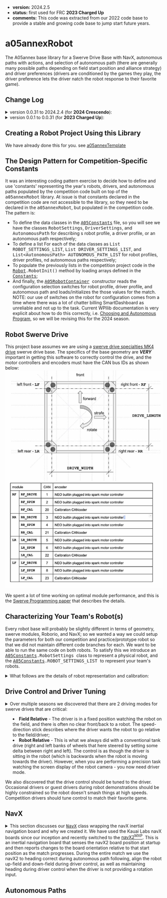 * **version:** 2024.2.5
* **status:** first used for FRC **2023 Charged Up**
* **comments:** This code was extracted from our 2022 code base to provide a stable and growing code
  base to jump start future years.

# a05annexRobot

The A05annex base library for a Swerve Drive Base with NavX, autonomous paths with actions, and selection of
autonomous path (there are generally many possible paths depending on field start position and alliance strategy)
and driver preferences (drivers are conditioned by the games they play, the driver preference lets the driver natch
the robot response to their favorite game).

## Change Log

<details>
  <summary>version 0.0.31 to 2024.2.4 (for <b>2024 Crescendo</b>):</summary>
  <ul>
   <li>2024.2.5 - Fixed scope error in A05AprilTagPositionCommand</li>
   <li>2024.2.4 - Fixed an error in <code>SpeedCachedSwerve.getRobotRelativePositionSince(...)</code>
     introduced in the last version where target times more than 1 command cycle into the future would report
     an incorrect projection. With more complete tests for phase in the cache.</li>
   <li>2024.2.3 - Fixed a problem in the <code>SpeedCachedSwerve.getRobotRelativePositionSince(...)</code> with
     requests when the most recent april tag position is after the last logged request (a condition we had never
     seen before, but see now because the orange pi 5 can process upwards of 100fps)</li>
   <li>2024.2.2 - Cleanup of REV deprecations. Improved documentation in <code>A05Constants</code>. Improved driver
     initialization if configuration switches cannot be read.</li>
   <li>2024.0.1 - Revised the versioning scheme to be more consistent with WPIlib and vendor dep
     versioning scheme.</li>
   <li>0.0.33 - 2024 WPIlib release version 2024.2.1 integration, updated all vendor deps, fixed some minor issues
     introduced by the new photonvision library;</li>
   <li>0.0.32 - 2024 WPIlib beta version 2024.1.1-beta-4 integration:</li>
    <ul>
    <li>update build to gradle 8.4;</li>
    <li>Java support to Java 17;</li>
    <li>update all vendor dependencies;</li>
    <li>replaced deprecated edu.wpi.first.wpilibj2.command.CommandBase class with
      edu.wpi.first.wpilibj2.command.Command;</li>
    <li>Migrate from CTRE Phoenix5 to Phoenix6 software (only applies to the CAN coders on the swerve
      modules (a painful change in the programming model and the initialization defaults for the
      CANcoder).</li>
    </ul>
  </ul>
</details><details>
  <summary>version 0.0.1 to 0.0.31 (for <b>2023 Charged Up</b>):</summary>
  <ul>
    <li>0.0.31 - Cleanup and testing of SwerveSpeedCache phase adjustment;</li>
    <li>0.0.30 - Added A05AprilTagPositionCommand;</li>
    <li>0.0.29 - Added SpeedCachedSwerve;</li>
    <li>0.0.23 - Post-competition cleanup. Moving common Spark-NEO and Spark-NOE550 combination into
             a tested wrapper that formalizes our 95% use case into a simple and repeatable pattern;</li>
    <li>0.0.21 - Code to burn default configuration into the Sparks;</li>
    <li>0.0.20 - Added a methods to IServeDrive to get the actual underlying subsystem;</li>
    <li>0.0.19 - Fixed a problem burning configuration state into the Sparks introduced in 0.0.18;</li>
    <li>0.0.18 - Added a recalibrate method for the swerve so it could be recalibrated prior to any enable, this was
             a band-aid to not burning configuration into the Spark and having occasional configuration
             issues;</li>
    <li>0.0.17 - ISwerveDrive can be set for the A05DriveCommand allowing extensions of the DriveSubsystem
             that add game-specific functionality;</li>
    <li>0.0.16 - Changed ordering of swerves in translate commands to try to reduce rotational drift;</li>
    <li>0.0.15 - Current limited swerve drive and spin motors;</li>
    <li>0.0.13 - Added a NavX calibration factor to minimize rotational drift;</li>
    <li>0.0.12 - Made heading correction after translate optional;</li>
    <li>0.0.11 - Tuned smart motion coefficients;</li>
    <li>0.0.10 - AbsoluteSmartTranslateCommand - first smart motion implementation;</li>
    <li>0.0.9 - Added max speed and heading correction at end of translate;</li>
    <li>0.0.8 - Added getClosestDownField(), getClosestUpField(), getClosestDownOrUpField() to
            NavX.HeadingInfo;</li>
    <li>0.0.4 - AbsoluteTranslateCommand - move by position;</li>
    <li>0.0.2 - Optional mirroring of autonomous for <b>2023 Charged Up</b>;</li>
    <li>0.0.1 - Initial internal release.</li>
  </ul>
</details>

## Creating a Robot Project Using this Library

We have already done this for you. see [a05annexTemplate](https://github.com/A05annex/a05annexTemplate)

## The Design Pattern for Competition-Specific Constants

It was an interesting coding pattern exercise to decide how to define and use 'constants' representing the year's
robots, drivers, and autonomous paths populated by the competition code built on top of the <tt>a05annexRobot</tt>
library. At issue is that constants declared in the competition code are not accessible to the library, so they need
to be declared in the <tt>a05annexRobot</tt>, but populated in the competition code. The pattern is:
* To define the data
  classes in the <tt>[A05Constants](
  https://github.com/A05annex/a05annexRobot/blob/main/src/main/java/org/a05annex/frc/A05Constants.java)</tt> file, so
  you will see we have the classes <tt>RobotSettings</tt>, <tt>DriverSettings</tt>, and <tt>AutonomousPath</tt> for
  describing s robot profile, a driver profile, or an autonomous path respectively;
* To define a list For each of the data classes as <tt>List<RobotSettings> ROBOT_SETTINGS_LIST</tt>,
  <tt>List<DriverSettings> DRIVER_SETTINGS_LIST</tt>, and <tt>List\<AutonomousPath\> AUTONOMOUS_PATH_LIST</tt> for
  robot profiles, driver profiles, nd autonomous paths respectively;
* To populate the previously lists in the competition project code in the <tt>
  [Robot](https://github.com/A05annex/a05annexTemplate/blob/main/src/main/java/frc/robot/Robot.java).RobotInit()</tt>
  method by loading arrays defined in the <tt>
  [Constants](https://github.com/A05annex/a05annexTemplate/blob/main/src/main/java/frc/robot/Constants.java)</tt>;
* And finally, the <tt>[A05RobotContainer](https://github.com/A05annex/a05annexRobot/blob/main/src/main/java/org/a05annex/frc/A05RobotContainer.java)
  </tt> constructor reads the configuration selection switches for robot profile, driver profile, and autonomous path
  and loads/initializes the those values for the match. NOTE: our use of switches on the robot for configuration
  comes from a time where there was a lot of chatter billing SmartDashboard as unreliable and not up to the task.
  Current WPIlib documentation is very explicit about how to do this correctly, i.e.
 [Choosing and Autonomous Program](https://docs.wpilib.org/en/stable/docs/software/dashboards/smartdashboard/choosing-an-autonomous-program-from-smartdashboard.html),
 so we will be revising this for the 2024 season.

## Robot Swerve Drive

This project base assumes we are using a
[swerve drive specialties MK4 drive](https://www.swervedrivespecialties.com/products/mk4-swerve-module?variant=39376675143793)
swerve drive base. The specifics of the base geometry are ***VERY*** important in getting this software to correctly
control the drive, and the motor controllers and encoders must have the CAN bus IDs as shown below:
![alt text](./resources/SwerveConfiguration.jpg "Swerve Configuration")

We spent a lot of time working on optimal module performance, and this is
the [Swerve Programming paper](./resources/SwerveProgramming.pdf) that describes the details.

## Characterizing Your Team's Robot(s)

Every robot base will probably be slightly different in terms of geometry, swerve modules, Roborio, and NavX; so we
wanted a way we could setup the parameters for both our competition and practice/prototype robot so that we did not
maintain different code branches for each. We want to be able to run the same code on both robots. To satisfy this
we introduce an
<tt>[A05Constants](
https://github.com/A05annex/a05annexRobot/blob/main/src/main/java/org/a05annex/frc/A05Constants.java).RobotSettings
</tt> class to represent a physical robot, and the
<tt>[A05Constants](
https://github.com/A05annex/a05annexRobot/blob/main/src/main/java/org/a05annex/frc/A05Constants.java).ROBOT_SETTINGS_LIST
</tt> to represent your team's robots.
<details><summary>
What follows are the details of robot representation and calibration:
</summary>

### Representing Your Robot(s)

We generally have 2 similar swerve drive robots. The first is test/prototype robot,usually the robot from last season
with the competition-specific appendages removed. The second is this season's competition robot. While these robots
are generally very similar, there are generally some differences in geometry, electronics (different navX2 boards),
physical state (how new are the wheel treads), etc.

See the <tt>[A05Constants](
https://github.com/A05annex/a05annexRobot/blob/main/src/main/java/org/a05annex/frc/A05Constants.java).ROBOT_SETTINGS_LIST
</tt> documentation for a description of all of the parameters in this class, all set in the
constructor. The [ao5annexTemplate
<tt>Constants</tt>](https://github.com/A05annex/a05annexTemplate/blob/main/src/main/java/frc/robot/Constants.java)
defines 2 robots: a "Competition" robot at index 0; and a "Practice" robot at index 1.
We use the roborio DIO input port 5 for our robot (since we only have 2, if you have more robots, you might
want to use 5 and 6). The "Competition" robot is the index 0 entry in the list, so it does not require any
changes to the Roborio (i.e. with nothing connected to DIO port 5 it will report a state of 0). The "Practice" robot
requires a jumper on DIO port 5 that connects the signal
pin to ground. This convention was chosen to minimize the things that could go wrong on the competition robot.

### Robot Settings Detail

Drive calibration is primarily focused on characterizing the performance of the <tt>DriveSubsystem</tt>
and <tt>NavX</tt> so that the robot behaves as expected during driver control, and, so that autonomous paths and
the <tt>SwerveSpeedCache</tt> can be accurately mapped to robot behaviour.

* *id* and *name*: The *id* is used to confirms that the robot settings entry is at the index you expect it to be
  so it is consistent with your robot selection UI. The *name* is for UI display of which robot
  configuration is selected.
* *length* and *width*: The should be measured from the center of the rotation shaft (analog position encoder). This
  library currently supports ***ONLY*** a rectangular arrangement of swerve modules. If you are doing something
  different, this library is not for your robot(s).
* *swerve module calibration constants*: These are the readings of the analog swerve module encoders when the drives
  are facing forward. We send the analog encoder readings to the smart dashboard regardless of the enable/disabled
  state; disable the robot; manually spin each wheel until it is facing forward; then use a straightedge on the right
  and left sides to force the front and rear wheels into alignment. The values we read for the analog encoders at
  that time are saved as our calibration constants.
* *navxYawCalibration*: this is a correction for the drift-per-spin that we have measured for the navX2 board that
  is on this robot. This calibration is vital for having the robot maintain up-field and down-field orientation
  regardless of the direction and number of spins the robot has made. See the next section for notes on measuring
  and setting this value.
* *maxSpeedCalibration*: this is a correction between the calculated maximum module speed (using module gear
  ratio, and motor specifications) and the measured maximum speed along a a well specified control path. This
  calibration is vital for having the robot track autonomous paths correctly.

### Robot Drive/NavX Calibration

Drive calibration is primarily focused on characterizing the performance of the <tt>DriveSubsystem</tt>
and <tt>NavX</tt> so that the robot behaves as expected during driver control, and, so that autonomous paths and
the <tt>SwerveSpeedCache</tt> can be accurately mapped to robot behaviour. In and ideal world, these calibrations
would be performed at each competition, and, if warranted, multiple times during a competition. The reason for
this is that in addition to robot changes over time, each competition venue presents a different field
surface - which is a primary factor in calibration.

***TODO - finish this.***

</details>

## Drive Control and Driver Tuning

<details>
<summary>Over multiple seasons we discovered that there are 2 driving modes for swerve drives that are critical:
<ul>
    <li><b>Field Relative</b> - The driver is in a fixed position watching the robot on the field, and there is often
     no clear front/back to a robot. The speed-direction stick describes where the driver wants the robot to go 
     relative to the field/driver;</li>
    <li><b>Robot Relative</b> - This is what we always did with a conventional tank drive (right and left banks of
     wheels that here steered by setting some delta between right and left). The control is as though the driver is
     sitting in the robot (which is backwards when the robot is moving towards the driver). However, when you are
     performing a precision task watching the screen display of the robot camera - you now need driver mode.</li>
</ul>
We also discovered that the drive control should be tuned to the driver. Occasional drivers or guest drivers during
robot demonstrations should be highly constrained so the robot doesn't smash things at high speeds. Competition
drivers should tune control to match their favorite game.
</summary>

### Field Relative

What is happening in field-relative mode is we simply difference the stick direction with the
robot heading to transform the field relative direction to a robot relative direction.

### Robot Relative

What is happening in robot-relative mode is that stick direction is the robot-relative direction. Note that if
the camera is not facing directly forward, it is easy to change the robot-relative to camera relative by simply
differencing the stick direction with the
camera heading (relative to the robot) to transform the camera relative direction to a robot relative direction.

### Driver Tuning

The most important aspect of driver tuning is the realization that it is a necessity, not an option. There are
potentially many different drivers of the robot with very different driving skill sets and that it is desirable to
be able to specify a specific driver or generalized driver skill set, and reset the robot control to maximize
the probability of success for that driver. How do we do that? We save a variety
of driver profiles and support loading the appropriate driver profile when the robot is powered-up.

We have tried a number of different controller types and configurations through the years and have settled on the
use of Xbox style controllers, one for the driver, and one for the operator.
* **Driver Xbox Controller** - Everything that is about manually driving the robot including:
  * Either field relative (driving from the driver station) or robot relative (driving by the robot mounted camera);
  * Aids for orienting the robot downfield, upfield, or in operation-specific headings;
  * Accelerated (*boost*) motion override;
  * Fine (*slow*) motion override.
* **Operator Xbox Controller** - the operator does everything else - including adjusting the drive tuning parameters
  at the drivers direction. We have a robot code branch specifically for tuning where all the operator controls
  are mapped to tuning parameters that map controller actions to robot behaviour.

#### What Do We Tune?

![alt text](./resources/driver_tuning.jpg "Driver Tuning")
There are a number of control parameters we tune. Review the illustration above - what driver tuning does is map the
raw signal from the stick to a conditioned signal representing the desired driver action. The sensitivity is an
exponent applied to the signal, so a gain of 1.0, deadband of 0.0, and exponent of 1.0 will result in the driver
tuned signal being identical to the raw signal. 

We have found that robot translation and rotation are most intuitively decoupled, that is; one stick should control
translation (movement forward, backward, right,and left - with no change in robot heading), and the other should
control robot rotation (field heading). Similarly, the tuning for translation and rotation should be similarly
decoupled. Additionally, we have separated: normal driving conditions, a *boost* mode, and a *slow* mode. These modes
can be better described as:
* default (normal driving conditions) - similar to how you would want you car to behave in city traffic. You need a
  balance of control and speed, but you would seldom, if ever, use the maximum speed or minimum turning radius. This
  is your default driving profile for a match;
* *boost* - like getting on the freeway. The path is clear ahead, your robot is correctly oriented, and you want to
  use the maximum speed available.
* *slow* - like wanting to parallel park, you need control, not speed. An example of this would be positioning your
  robot to attach to a climbing bar for and end-game robot hang.

The important parameters for driver tuning are:
* **gain** (speed, boost, slow, or rotation) - This is the maximum translation speed (forward, backward, left,
  and/or right) for *normal*, *boost*, or *slow* driving; or maximum rotation speed.
* **deadband** (speed or rotation) - Deadband is especially important for rotation because when there is no rotation
  input (rotation = 0.0), the DriveCommand maintains robot heading (i.e. if heading is changed due to drive
  drift, robot contact with field elements, or robot contact with other robots, the drive will automatically
  restore the heading. The deadband
  should be large enough to assure that minor unintentional pressure on the rotation stick, or failure of the stick
  to center to exactly 0.0 is not interpreted as a rotation command.
* **sensitivity** (speed or rotation) - This is an exponent applied to the signal. An exponent greater than 1.0
  flattens the curve next to 0.0 and gives better control at low speeds. An exponent less than one accelerates the
  robot quickly, and gives better control at the high speeds.
* **maximum acceleration** (speed or rotation) - This is a limit on the change in speed or rotation in a command
  cycle. This limit should be set so the wheels don't go into a skid mode as that makes field position telemetry
  completely unreliable.

#### How Do We Tune?

We tune using the
[*drive-tuner* branch of Ao5annex/ao5annexTemplate](https://github.com/A05annex/a05annexTemplate/tree/drive_tuner)
which is simply a swerve drive robot with the driver control and a mapping of operator controls to manipulate the
tuning parameters. This is a good first exercise in driver-operator communication as the driver needs to communicate
to the operator the desired changes in driver settings while driving and testing settings.

#### How Do We Save a Driver Profile?

All driver profiles are saved in *.json* files, and those files are in the *./src/main/deploy/drivers* directory
of your robot project so that they will be downloaded to the robot with the rest of your robot code.
The driver profile is saved as a simple list of driver coefficients in a dictionary with these keys:
- **<tt>"DRIVE_DEADBAND"</tt>**: (required,double) The distance from 0.0 that is the 'dead' area of the stick for robot
  speed. Generally as small as possible without introducing drift when a driver thinks they are going pure
  forward-back, or left-right. Generally <= 0.05.
- **<tt>"DRIVE_SPEED_SENSITIVITY"</tt>**: (required,double) Speed sensitivity. A sensitivity of 1.0 matches the linear
  raw performance of the stick. We find 2.0 to 3.0 is generally a range where the driver feels they have sufficient
  low-speed, or 'fine' control.
- **<tt>"DRIVE_SPEED_GAIN"</tt>**: (required,double) The maximum robot speed the driver feels comfortable with in
  normal driving where 0.0 is the robot stopped, and 1.0 is the fastest the robot can possibly go.
- **<tt>"DRIVE_SPEED_MAX_INC"</tt>**: (required,double) The maximum speed increment (either accelerate or decelerate)
  in a command cycle. Generally something in the 0.05 to 0.15 range gives good control without sending the robot into
  skid modes when the driver does something extreme.
- **<tt>"ROTATE_DEADBAND"</tt>**: (required,double) See <tt>DRIVE_DEADBAND</tt>. The near zero dead zone for the
  rotation stick. It is important that this be large enough to prevent un-intended rotation commands as any rotation
  command resets the desired heading for the robot.
- **<tt>"ROTATE_SENSITIVITY"</tt>**: (required,double) Rotation sensitivity, see <tt>DRIVE_SPEED_SENSITIVITY</tt>.
- **<tt>"ROTATE_GAIN"</tt>**: (required,double)  The maximum robot rotation the driver feels comfortable with in
  normal driving where 0.0 is the robot stopped, and 1.0 is the fastest the robot can possibly spin.
- **<tt>"ROTATE_MAX_INC"</tt>**: (required,double)  The maximum rotation increment (either accelerate or decelerate)
  in a command cycle. Generally something in the 0.05 to 0.15 range gives good control without sending the robot into
  skid modes when the driver does something extreme.
- **<tt>"BOOST_TRIGGER"</tt>**: (required,string) <tt>LEFT</tt> or <tt>RIGHT</tt> - the trigger that
  invokes *boost* mode.
- **<tt>"BOOST_GAIN"</tt>**: (required,double) The speed gain when the driver has the robot lined up and wants to go
  at the fastest speed the robot can attain. Generally 1.0 for competition drivers, and perhaps a little higher than
  <tt>DRIVE_SPEED_GAIN</tt> for non-competition drivers.
- **<tt>"SLOW_TRIGGER"</tt>**: (required,string)  <tt>LEFT</tt> or <tt>RIGHT</tt> - the trigger that
  invokes *slow* mode. Must not be the same as <tt>BOOST_TRIGGER</tt>.
- **<tt>"SLOW_GAIN"</tt>**: (required,double) The speed gain for precision positioning of the robot, often using the
  camera and *Robot Relative* drive control. Generally about 0.5 times the <tt>DRIVE_SPEED_GAIN</tt>.

This is an example of a driver profile file (for our primary 2023 competition driver):
```
{
  "DRIVE_DEADBAND": 0.05,
  "DRIVE_SPEED_SENSITIVITY": 2.0,
  "DRIVE_SPEED_GAIN": 0.6,
  "DRIVE_SPEED_MAX_INC": 0.075,
  "ROTATE_DEADBAND": 0.05,
  "ROTATE_SENSITIVITY": 1.5,
  "ROTATE_GAIN": 0.4,
  "ROTATE_MAX_INC": 0.075,
  "BOOST_TRIGGER": "LEFT",
  "BOOST_GAIN": 1.0,
  "SLOW_TRIGGER": "RIGHT",
  "SLOW_GAIN": 0.4
}
```

#### How Do We Configure Driver Setting for a Match?

The steps in making the driver profile configurable are:
* Build a driver profile and adopt a naming convention for the driver profiles, we normally just use the
  driver's first name;
* Put the profile in the *./src/main/deploy/drivers* directory;
* Assuming you have used the [a05annexTemplate](https://github.com/A05annex/a05annexTemplate) as a starting point for
  your project (or are just referring to that templete in *github*) - in <tt>frc.robot.Constants.java</tt> find the
  <tt>A05Constants.DriverSettings[] DRIVER_SETTINGS</tt> array, and add an entry for your driver. The
  <tt>id</tt> is the driver selection switch value for that driver, and is used to make sure switches are being
  mapped to the correct driver file.
* We configure the driver by setting switches during robot setup on the field (really, while we are in the match queue),
  to select the driver profile. This means the driver profile is loaded at robot power-up, regardless of the driver
  station state or the field control system state. This has been 100% reliable for us (barring human failure to throw
  the correct switches) during competition. Inspecting <tt>A05RobotContainer</tt> constructor, you will see that
  the first thing that happens is reading the configuration switches (switches 1 and 2, 1 being the first switch which
  is wired to the Roborio DIO 0 port, and 2 being the second switch which is wired to the Roborio DIO 1 port) and
  loading the corresponding driver profile.
</details>

## NavX

<details>
<summary>This section discusses our
<a href="https://github.com/A05annex/a05annexRobot/blob/main/src/main/java/org/a05annex/frc/NavX.java"><tt>NavX</tt></a>
class wrapping the navX inertial navigation board and why
we created it. We have used the Kauai Labs navX boards since our inception and recently switched to the
<a href="https://www.kauailabs.com/navx-mxp/">navX2<sup>MXP</sup></a>. This is an inertial navigation board that
senses the navX2 board position at startup and then reports changes to the board orientation relative to that
start position as the match progresses. During the entire match we use the navX2 to heading correct during autonomous
path following, align the robot up-field and down-field during driver control, as well as maintaining heading during
driver control when the driver is not providing a rotation input.
</summary>

The primary issue with the naX2 library, and having it be a really useful robot navigation aid, is the -180&deg;(-&pi;)
to +180&deg;(+&pi;) heading boundary. Very simply, suppose my robot is oriented downfield at the start of a match,
i.e., the heading is +0&deg;(+0.0&pi;); my robot will go down-field 2m picking up a game piece on its way. Now my
robot will turn +180&deg;(+&pi;) to the right and come back and deliver the game piece, then my robot will
turn +90&deg;(+&pi;/2.0), go 1m, and turn to the right +90&deg;(+&pi;/2.0) and head up-field to collect
my next game piece. The problem here has several manifestations:
* After picking up the first piece and turning +180&deg;(+&pi;), the robot is riding the +180&deg;(+&pi;) to
  -180&deg;(-&pi;) navX boundary, so writing the PID loop to maintain heading needs to account for the
  boundary - which is special purpose code.
* Once the first piece is delivered, the robot turns from +180&deg;(+&pi;) to -90&deg;(-&pi;/2.0) using the navX
  heading. While we are trying to make a +90&deg;(+&pi;/2) turn, normal PID code would have us spin the robot
  -270&deg;(-3&pi;/2) instead of +90&deg;(+&pi;/2), which is clearly suboptimal.

The real problem here is that, from a navX perspective, if the robot makes a complete rotation to the right or left,
it is back at +0&deg;(+0&pi;), rather than +360&deg;(+2&pi;) or -360&deg;(-2&pi;) - which reflects a complete
rotation. The <tt>NavX</tt> heading counts the rotations and reports a true relative heading from the initial
heading, including all rotations - so if
the robot has spun 2 rotations to the right and is now headed down-field, the heading will be +720&deg;(+4&pi;),
and likewise, if the robot has spun 2 rotations to the left and is now headed down-field, the heading will be
-720&deg;(-4&pi;).

### Convenience Functionality and Methods

This is a summary of features provided by the <tt>NavX</tt> wrapper:
* **initial heading** - The robot may not be positioned facing downfield so the initial heading will not
  be +0&deg;(+0.0&pi;). The <tt>NavX.initializeHeadingAndNav(AngleConstantD)</tt> method initializes for any initial
  heading of the robot so that a <tt>NavX</tt> heading of +0&deg;(+0.0&pi;) will actually be down-field.
* **expected heading** - the <tt>NavX</tt> class formalizes the idea of an expected heading, which is the heading
  the robot is expected to maintain if no rotation commands are sent to the robot.
* **closest up-field/down-field headings** - we found it common that a driver would want to orient the robot either
  directly up-field or directly down-field, but the driver was so focused on getting the robot through the field
  traffic that driving heading at the same time was just too much to think about. This lead to up-field and
  down-field driver control buttons that would automatically face the robot up-field or down-field while the driver
  focused on driving a path through the field traffic. The buttons <tt>NavX.HeadingInfo.getClosestDownField()</tt> or
  <tt>NavX.HeadingInfo.getClosestUpField()</tt> and then <tt>NavX.setExpectedHeading(AngleConstantD)</tt> to that
  heading.
* **closest heading to an arbitrary heading** - because sometimes pickup and/or delivery stations are not
  up-field/down-field oriented, but at some arbitrary (competition-specific) field heading and you want to be
  able to find the closest heading as <tt>NavX.HeadingInfo.getClosestHeading(AngleD)</tt>, and
  then set that as the <tt>NavX.setExpectedHeading(AngleConstantD)</tt>.
* **drift error correction** - We found that the navX2<sup>MXP</sup> had board-specific per rotation drift. i.e.
  after 1 rotation, the heading reading would not be +360&deg;(+2&pi;) or -360&deg;(-2&pi;), see the next section for
  a discussion of this.

### navX Drift Error Correction

In the 2022 and 2023 seasons the programming team received repeated complaints that the robot down-field heading was
drifting throughout the match, requiring re-initialization of the downfield heading during the match. We spent some
time trying to diagnose this and discovered that when the robot made a full revolution, the robot heading when facing
downfield was no longer zero (a multiple of 360&deg;(2&pi;)). The more revolutions in the same direction, the further
the drift. If the rotations were unwound (the same number of spins in the opposite direction), then downfield would
return to very near zero.
</details>

## Autonomous Paths
